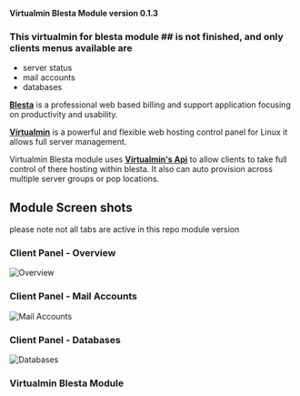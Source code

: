 **Virtualmin Blesta Module version 0.1.3**

### This virtualmin for blesta module ## is not finished, and only clients menus available are 
- server status
- mail accounts
- databases 


[**Blesta**](http://www.blesta.com) is a professional web based billing and support application focusing on productivity and usability.

[**Virtualmin**](https://www.virtualmin.com/) is a powerful and flexible web hosting control panel for Linux it allows full server management.

Virtualmin Blesta module uses [**Virtualmin's Api**](https://www.virtualmin.com/documentation/developer/http) to allow clients to take full control of there hosting within blesta. It also can auto provision across multiple server groups or pop locations.


## Module Screen shots
please note not all tabs are active in this repo module version 

### Client Panel - Overview

![Overview](http://i.imgur.com/PLtkNdA.png)

### Client Panel - Mail Accounts

![Mail Accounts](http://i.imgur.com/Bqs81OT.png)

### Client Panel  - Databases

![Databases](http://i.imgur.com/7i5DLMa.png)

### Virtualmin Blesta Module ###